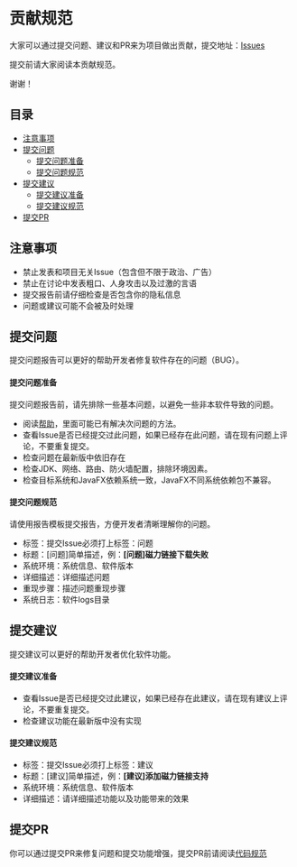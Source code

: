 # 贡献规范

大家可以通过提交问题、建议和PR来为项目做出贡献，提交地址：[Issues](https://gitee.com/acgist/snail/issues)

提交前请大家阅读本贡献规范。

谢谢！

## 目录

* [注意事项](#注意事项)
* [提交问题](#提交问题)
	* [提交问题准备](#提交问题准备)
	* [提交问题规范](#提交问题规范)
* [提交建议](#提交建议)
	* [提交建议准备](#提交建议准备)
	* [提交建议规范](#提交建议规范)
* [提交PR](#提交PR)

## 注意事项

* 禁止发表和项目无关Issue（包含但不限于政治、广告）
* 禁止在讨论中发表粗口、人身攻击以及过激的言语
* 提交报告前请仔细检查是否包含你的隐私信息
* 问题或建议可能不会被及时处理

## 提交问题

提交问题报告可以更好的帮助开发者修复软件存在的问题（BUG）。

#### 提交问题准备

提交问题报告前，请先排除一些基本问题，以避免一些非本软件导致的问题。

* 阅读[帮助](https://gitee.com/acgist/snail/wikis)，里面可能已有解决次问题的方法。
* 查看Issue是否已经提交过此问题，如果已经存在此问题，请在现有问题上评论，不要重复提交。
* 检查问题在最新版中依旧存在
* 检查JDK、网络、路由、防火墙配置，排除环境因素。
* 检查目标系统和JavaFX依赖系统一致，JavaFX不同系统依赖包不兼容。

#### 提交问题规范

请使用报告模板提交报告，方便开发者清晰理解你的问题。

* 标签：提交Issue必须打上标签：问题
* 标题：[问题]简单描述，例：**[问题]磁力链接下载失败**
* 系统环境：系统信息、软件版本
* 详细描述：详细描述问题
* 重现步骤：描述问题重现步骤
* 系统日志：软件logs目录

## 提交建议

提交建议可以更好的帮助开发者优化软件功能。

#### 提交建议准备

* 查看Issue是否已经提交过此建议，如果已经存在此建议，请在现有建议上评论，不要重复提交。
* 检查建议功能在最新版中没有实现

#### 提交建议规范

* 标签：提交Issue必须打上标签：建议
* 标题：[建议]简单描述，例：**[建议]添加磁力链接支持**
* 系统环境：系统信息、软件版本
* 详细描述：请详细描述功能以及功能带来的效果

## 提交PR

你可以通过提交PR来修复问题和提交功能增强，提交PR前请阅读[代码规范](./CODE_OF_CONDUCT.md)